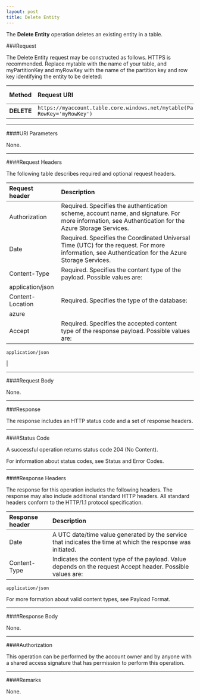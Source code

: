 ```yaml
---
layout: post
title: Delete Entity
---
```


The **Delete Entity** operation deletes an existing entity in a table.

###Request

The Delete Entity request may be constructed as follows. HTTPS is recommended. Replace mytable with the name of your table, and myPartitionKey and myRowKey with the name of the partition key and row key identifying the entity to be deleted:

| Method        | Request URI   | HTTP Version  |
| :------------- |:-------------| :-------------|
| **DELETE**           |``` https://myaccount.table.core.windows.net/mytable(PartitionKey='myPartitionKey', RowKey='myRowKey') ``` | HTTP/1.1|

----
####URI Parameters

None.

----


####Request Headers

The following table describes required and optional request headers.
 
| Request header 	| Description |
|:-------------------|:------------|
|Authorization | Required. Specifies the authentication scheme, account name, and signature. For more information, see Authentication for the Azure Storage Services. |
|Date | Required. Specifies the Coordinated Universal Time (UTC) for the request. For more information, see Authentication for the Azure Storage Services. |
|Content-Type | Required. Specifies the content type of the payload. Possible values are:
    application/json  |
|Content-Location | Required. Specifies the type of the database:
    azure  |
| Accept |  Required. Specifies the accepted content type of the response payload. Possible values are:
    application/json

|

----
####Request Body

None.

----

###Response

The response includes an HTTP status code and a set of response headers.

----
####Status Code

A successful operation returns status code 204 (No Content).

For information about status codes, see Status and Error Codes.

----

####Response Headers

The response for this operation includes the following headers. The response may also include additional standard HTTP headers. All standard headers conform to the HTTP/1.1 protocol specification.
 
| Response header |	Description |
| :--------------- | :----------- |
| Date | A UTC date/time value generated by the service that indicates the time at which the response was initiated. |
| Content-Type | Indicates the content type of the payload. Value depends on the request Accept header. Possible values are:

    application/json

For more formation about valid content types, see Payload Format.

----

####Response Body

None.

----

####Authorization

This operation can be performed by the account owner and by anyone with a shared access signature that has permission to perform this operation.

----

####Remarks

None.